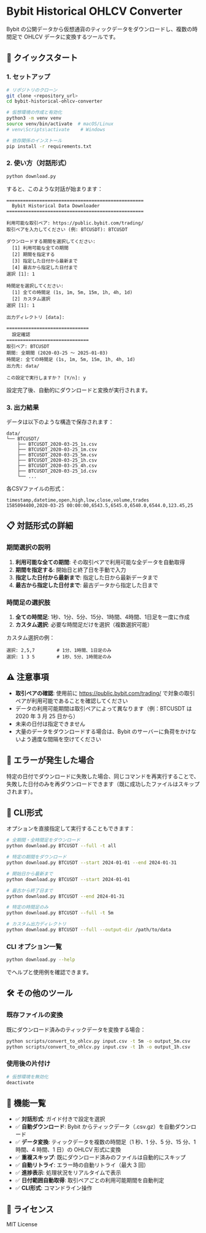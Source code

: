 # Bybit Historical OHLCV Converter

Bybit の公開データから仮想通貨のティックデータをダウンロードし、複数の時間足で OHLCV データに変換するツールです。

## 🚀 クイックスタート

### 1. セットアップ

```bash
# リポジトリのクローン
git clone <repository_url>
cd bybit-historical-ohlcv-converter

# 仮想環境の作成と有効化
python3 -m venv venv
source venv/bin/activate  # macOS/Linux
# venv\Scripts\activate    # Windows

# 依存関係のインストール
pip install -r requirements.txt
```

### 2. 使い方（対話形式）

```bash
python download.py
```

すると、このような対話が始まります：

```
==================================================
  Bybit Historical Data Downloader
==================================================

利用可能な取引ペア: https://public.bybit.com/trading/
取引ペアを入力してください (例: BTCUSDT): BTCUSDT

ダウンロードする期間を選択してください:
  [1] 利用可能な全ての期間
  [2] 期間を指定する
  [3] 指定した日付から最新まで
  [4] 最古から指定した日付まで
選択 [1]: 1

時間足を選択してください:
  [1] 全ての時間足 (1s, 1m, 5m, 15m, 1h, 4h, 1d)
  [2] カスタム選択
選択 [1]: 1

出力ディレクトリ [data]: 

==============================
  設定確認
==============================
取引ペア: BTCUSDT
期間: 全期間 (2020-03-25 ～ 2025-01-03)
時間足: 全ての時間足 (1s, 1m, 5m, 15m, 1h, 4h, 1d)
出力先: data/

この設定で実行しますか？ [Y/n]: y
```

設定完了後、自動的にダウンロードと変換が実行されます。

### 3. 出力結果

データは以下のような構造で保存されます：

```
data/
└── BTCUSDT/
    ├── BTCUSDT_2020-03-25_1s.csv
    ├── BTCUSDT_2020-03-25_1m.csv
    ├── BTCUSDT_2020-03-25_5m.csv
    ├── BTCUSDT_2020-03-25_1h.csv
    ├── BTCUSDT_2020-03-25_4h.csv
    ├── BTCUSDT_2020-03-25_1d.csv
    └── ...
```

各CSVファイルの形式：
```csv
timestamp,datetime,open,high,low,close,volume,trades
1585094400,2020-03-25 00:00:00,6543.5,6545.0,6540.0,6544.0,123.45,25
```

## 📋 対話形式の詳細

### 期間選択の説明

1. **利用可能な全ての期間**: その取引ペアで利用可能な全データを自動取得
2. **期間を指定する**: 開始日と終了日を手動で入力
3. **指定した日付から最新まで**: 指定した日から最新データまで
4. **最古から指定した日付まで**: 最古データから指定した日まで

### 時間足の選択肢

1. **全ての時間足**: 1秒、1分、5分、15分、1時間、4時間、1日足を一度に作成
2. **カスタム選択**: 必要な時間足だけを選択（複数選択可能）

カスタム選択の例：
```
選択: 2,5,7        # 1分、1時間、1日足のみ
選択: 1 3 5        # 1秒、5分、1時間足のみ
```

## ⚠️ 注意事項

- **取引ペアの確認**: 使用前に https://public.bybit.com/trading/ で対象の取引ペアが利用可能であることを確認してください
- データの利用可能期間は取引ペアによって異なります（例：BTCUSDT は 2020 年 3 月 25 日から）
- 未来の日付は指定できません
- 大量のデータをダウンロードする場合は、Bybit のサーバーに負荷をかけないよう適度な間隔を空けてください

## 🔧 エラーが発生した場合

特定の日付でダウンロードに失敗した場合、同じコマンドを再実行することで、失敗した日付のみを再ダウンロードできます（既に成功したファイルはスキップされます）。

## 🔨 CLI形式

オプションを直接指定して実行することもできます：

```bash
# 全期間・全時間足をダウンロード
python download.py BTCUSDT --full -t all

# 特定の期間をダウンロード
python download.py BTCUSDT --start 2024-01-01 --end 2024-01-31

# 開始日から最新まで
python download.py BTCUSDT --start 2024-01-01

# 最古から終了日まで
python download.py BTCUSDT --end 2024-01-31

# 特定の時間足のみ
python download.py BTCUSDT --full -t 5m

# カスタム出力ディレクトリ
python download.py BTCUSDT --full --output-dir /path/to/data
```

### CLI オプション一覧

```bash
python download.py --help
```

でヘルプと使用例を確認できます。

## 🛠️ その他のツール

### 既存ファイルの変換

既にダウンロード済みのティックデータを変換する場合：

```bash
python scripts/convert_to_ohlcv.py input.csv -t 5m -o output_5m.csv
python scripts/convert_to_ohlcv.py input.csv -t 1h -o output_1h.csv
```

### 使用後の片付け

```bash
# 仮想環境を無効化
deactivate
```

## 📝 機能一覧

- ✅ **対話形式**: ガイド付きで設定を選択
- ✅ **自動ダウンロード**: Bybit からティックデータ（.csv.gz）を自動ダウンロード
- ✅ **データ変換**: ティックデータを複数の時間足（1 秒、1 分、5 分、15 分、1 時間、4 時間、1 日）の OHLCV 形式に変換
- ✅ **重複スキップ**: 既にダウンロード済みのファイルは自動的にスキップ
- ✅ **自動リトライ**: エラー時の自動リトライ（最大 3 回）
- ✅ **進捗表示**: 処理状況をリアルタイムで表示
- ✅ **日付範囲自動取得**: 取引ペアごとの利用可能期間を自動判定
- ✅ **CLI形式**: コマンドライン操作

## 📄 ライセンス

MIT License